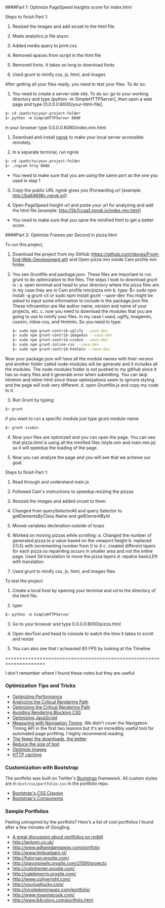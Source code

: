 
####Part 1: Optimize PageSpeed Insights score for index.html

Steps to finish Part 1: 

1. Resized the images and add srcset to the html file. 

2. Made analytics js file async 

3. Added media query to print.css

4. Removed spaces from script in the html file

5. Removed fonts. It takes so long to download fonts

6. Used grunt to minify css, js, html, and images

After getting all your files ready, you need to test your files. To do so: 

1. You need to create a server-side site. To do so: 
go to your working directory and type [python -m SimpleHTTPServer], then open a web page and type [0.0.0.0:8000/your-html-file].

  ```bash
  $> cd /path/to/your-project-folder
  $> python -m SimpleHTTPServer 8080
  ```
  in your browser type 0.0.0.0:8080/index.min.html


1. Download and install [ngrok](https://ngrok.com/) to make your local server accessible remotely.

2. In a separate terminal, run ngrok

  ``` bash
  $> cd /path/to/your-project-folder
  $> ./ngrok http 8080
  ```
* You need to make sure that you are using the same port as the one you used in step 1 

3. Copy the public URL ngrok gives you (Forwarding url [example. http://ba64698c.ngrok.io]) 

4. Open PageSpeed Insight url and paste your url for analyzing and add the html file [example: http://5b7ccaa1.ngrok.io/index.min.html]

* You need to make sure that you opne the minified html to get a better score. 

####Part 2: Optimize Frames per Second in pizza.html

To run this project, 

1. Download the project from my GitHub (https://github.com/nbogis/Front-End-Web-Development.git) and Open pizza min inside Cam profile min folder. 

2. You see Gruntfile and package.json. These files are important to run grunt to do optimization to the files. The steps I took to download grunt is : 
  a. open terminal and head to your directory where the pizza files are. In my case they are in Cam profile min/pizza min
  b. type: $> sudo npm install -g grunt-cli or sudo npm install grunt --save-dev
  You might be asked to input some information to include in the package.json file. These infroamtion are like author name, version and name of your projects, etc. 
  c. now you need to download the modules that you are going to use to minify your files. In my case I used, uglify, imagemin, cssmin, inline-css, and htmlmin. So you need to type: 
    ```bash
    $> sudo npm grunt-contrib-uglify --save-dev
    $> sudo npm grunt-contrib-imagemin --save-dev
    $> sudo npm grunt-contrib-cssmin --save-dev
    $> sudo npm grunt-inline-css --save-dev
    $> sudo npm grunt-contrib-htmlmin --save-dev
    ```
  Now your package.json will have all the module names with their version and another folder called node-modules will be generate and it includes all the modules. The node-modules folder is not pushed to my gitHub since it has so many files and it generate error when submitting. You can skip htmlmin and inline-html since these optimizations seem to igrnore styling and the page will look very different. 
  d. open Gruntfile.js and copy my code to it.

3. Run Grunt by typing: 
  ```bash
  $> grunt
  ```

  if you want to run a specific module just type grunt module-name

  ```bash
  $> grunt cssmin
  ```
4. Now your files are optimized and you can open the page. You can see that pizza.html is using all the minified files (style.min and main.min.js) so it will speedup the loading of the page. 

5. Now you can analyze the page and you will see that we acheive our goal. 

Steps to finish Part 1: 

1. Read through and understand main.js

2. Followed Cam's instructions to speedup resizing the pizzas

3. Resized the images and added srcset to them

4. Changed from querySelectorAll and query Selector to getElementsByClass Name 
and getElementById

5. Moved variables decleration outside of loops

6. Worked on moving pizzas while scrolling: 
  a. Changed the number of generated pizza to a value based on the viewport height
	b. replaced (i%5) with incrementing number from 0 to 4
	c. created different layers for each pizza so repainitng occurs in smaller area and not the entire page. Used 3d translation to move the pizza layers
	d. repalce basicLEft with translation

7. Used grunt to minify css, js, html, and images files  

To test the project: 

1. Create a local host by opening your terminal and cd to the directory of the html file. 

2. type: 
```bash
$> python -m SimpleHTTPServer
```

3. Go to your browser and type 0.0.0.0:8000/pizza.html 

4. Open devTool and head to console to watch the time it takes to scroll and resize 

5. You can also see that I acheavied 60 FPS by looking at the Timeline

==================================================================== 

I don't remember where I found these notes but they are useful: 

### Optimization Tips and Tricks
* [Optimizing Performance](https://developers.google.com/web/fundamentals/performance/ "web performance")
* [Analyzing the Critical Rendering Path](https://developers.google.com/web/fundamentals/performance/critical-rendering-path/analyzing-crp.html "analyzing crp")
* [Optimizing the Critical Rendering Path](https://developers.google.com/web/fundamentals/performance/critical-rendering-path/optimizing-critical-rendering-path.html "optimize the crp!")
* [Avoiding Rendering Blocking CSS](https://developers.google.com/web/fundamentals/performance/critical-rendering-path/render-blocking-css.html "render blocking css")
* [Optimizing JavaScript](https://developers.google.com/web/fundamentals/performance/critical-rendering-path/adding-interactivity-with-javascript.html "javascript")
* [Measuring with Navigation Timing](https://developers.google.com/web/fundamentals/performance/critical-rendering-path/measure-crp.html "nav timing api"). We didn't cover the Navigation Timing API in the first two lessons but it's an incredibly useful tool for automated page profiling. I highly recommend reading.
* <a href="https://developers.google.com/web/fundamentals/performance/optimizing-content-efficiency/eliminate-downloads.html">The fewer the downloads, the better</a>
* <a href="https://developers.google.com/web/fundamentals/performance/optimizing-content-efficiency/optimize-encoding-and-transfer.html">Reduce the size of text</a>
* <a href="https://developers.google.com/web/fundamentals/performance/optimizing-content-efficiency/image-optimization.html">Optimize images</a>
* <a href="https://developers.google.com/web/fundamentals/performance/optimizing-content-efficiency/http-caching.html">HTTP caching</a>

### Customization with Bootstrap
The portfolio was built on Twitter's <a href="http://getbootstrap.com/">Bootstrap</a> framework. All custom styles are in `dist/css/portfolio.css` in the portfolio repo.

* <a href="http://getbootstrap.com/css/">Bootstrap's CSS Classes</a>
* <a href="http://getbootstrap.com/components/">Bootstrap's Components</a>

### Sample Portfolios

Feeling uninspired by the portfolio? Here's a list of cool portfolios I found after a few minutes of Googling.

* <a href="http://www.reddit.com/r/webdev/comments/280qkr/would_anybody_like_to_post_their_portfolio_site/">A great discussion about portfolios on reddit</a>
* <a href="http://ianlunn.co.uk/">http://ianlunn.co.uk/</a>
* <a href="http://www.adhamdannaway.com/portfolio">http://www.adhamdannaway.com/portfolio</a>
* <a href="http://www.timboelaars.nl/">http://www.timboelaars.nl/</a>
* <a href="http://futoryan.prosite.com/">http://futoryan.prosite.com/</a>
* <a href="http://playonpixels.prosite.com/21591/projects">http://playonpixels.prosite.com/21591/projects</a>
* <a href="http://colintrenter.prosite.com/">http://colintrenter.prosite.com/</a>
* <a href="http://calebmorris.prosite.com/">http://calebmorris.prosite.com/</a>
* <a href="http://www.cullywright.com/">http://www.cullywright.com/</a>
* <a href="http://yourjustlucky.com/">http://yourjustlucky.com/</a>
* <a href="http://nicoledominguez.com/portfolio/">http://nicoledominguez.com/portfolio/</a>
* <a href="http://www.roxannecook.com/">http://www.roxannecook.com/</a>
* <a href="http://www.84colors.com/portfolio.html">http://www.84colors.com/portfolio.html</a>
